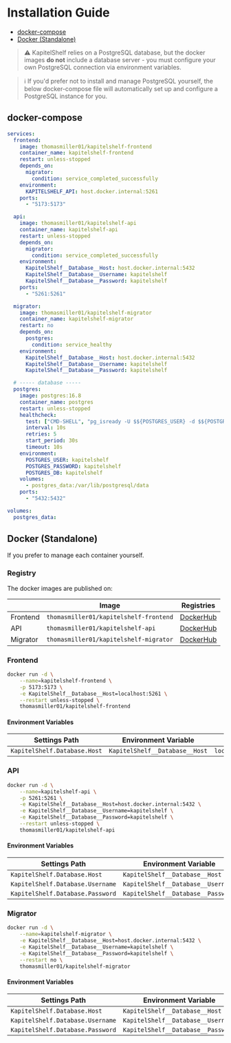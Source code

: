 # Installation Guide

- [docker-compose](#docker-compose)
- [Docker (Standalone)](#docker-standalone)

> ⚠️ KapitelShelf relies on a PostgreSQL database, but the docker images **do not** include a database server - you must configure your own PostgreSQL connection via environment variables.

> ℹ️ If you'd prefer not to install and manage PostgreSQL yourself, the below docker-compose file will automatically set up and configure a PostgreSQL instance for you.

## docker-compose

```yaml
services:
  frontend:
    image: thomasmiller01/kapitelshelf-frontend
    container_name: kapitelshelf-frontend
    restart: unless-stopped
    depends_on:
      migrator:
        condition: service_completed_successfully
    environment:
      KAPITELSHELF_API: host.docker.internal:5261
    ports:
      - "5173:5173"

  api:
    image: thomasmiller01/kapitelshelf-api
    container_name: kapitelshelf-api
    restart: unless-stopped
    depends_on:
      migrator:
        condition: service_completed_successfully
    environment:
      KapitelShelf__Database__Host: host.docker.internal:5432
      KapitelShelf__Database__Username: kapitelshelf
      KapitelShelf__Database__Password: kapitelshelf
    ports:
      - "5261:5261"

  migrator:
    image: thomasmiller01/kapitelshelf-migrator
    container_name: kapitelshelf-migrator
    restart: no
    depends_on:
      postgres:
        condition: service_healthy
    environment:
      KapitelShelf__Database__Host: host.docker.internal:5432
      KapitelShelf__Database__Username: kapitelshelf
      KapitelShelf__Database__Password: kapitelshelf

  # ----- database -----
  postgres:
    image: postgres:16.8
    container_name: postgres
    restart: unless-stopped
    healthcheck:
      test: ["CMD-SHELL", "pg_isready -U $${POSTGRES_USER} -d $${POSTGRES_DB}"]
      interval: 10s
      retries: 5
      start_period: 30s
      timeout: 10s
    environment:
      POSTGRES_USER: kapitelshelf
      POSTGRES_PASSWORD: kapitelshelf
      POSTGRES_DB: kapitelshelf
    volumes:
      - postgres_data:/var/lib/postgresql/data
    ports:
      - "5432:5432"

volumes:
  postgres_data:
```

## Docker (Standalone)

If you prefer to manage each container yourself.

### Registry

The docker images are published on:

|          | Image                                  | Registries                                                                 |
| -------- | -------------------------------------- | -------------------------------------------------------------------------- |
| Frontend | `thomasmiller01/kapitelshelf-frontend` | [DockerHub](https://hub.docker.com/r/thomasmiller01/kapitelshelf-frontend) |
| API      | `thomasmiller01/kapitelshelf-api`      | [DockerHub](https://hub.docker.com/r/thomasmiller01/kapitelshelf-api)      |
| Migrator | `thomasmiller01/kapitelshelf-migrator` | [DockerHub](https://hub.docker.com/r/thomasmiller01/kapitelshelf-migrator) |

### Frontend

```bash
docker run -d \
    --name=kapitelshelf-frontend \
    -p 5173:5173 \
    -e KapitelShelf__Database__Host=localhost:5261 \
    --restart unless-stopped \
    thomasmiller01/kapitelshelf-frontend
```

#### Environment Variables

| Settings Path                | Environment Variable           | Default          |
| ---------------------------- | ------------------------------ | ---------------- |
| `KapitelShelf.Database.Host` | `KapitelShelf__Database__Host` | `localhost:5261` |

### API

```bash
docker run -d \
    --name=kapitelshelf-api \
    -p 5261:5261 \
    -e KapitelShelf__Database__Host=host.docker.internal:5432 \
    -e KapitelShelf__Database__Username=kapitelshelf \
    -e KapitelShelf__Database__Password=kapitelshelf \
    --restart unless-stopped \
    thomasmiller01/kapitelshelf-api
```

#### Environment Variables

| Settings Path                    | Environment Variable               | Default                     |
| -------------------------------- | ---------------------------------- | --------------------------- |
| `KapitelShelf.Database.Host`     | `KapitelShelf__Database__Host`     | `host.docker.internal:5432` |
| `KapitelShelf.Database.Username` | `KapitelShelf__Database__Username` | `kapitelshelf`              |
| `KapitelShelf.Database.Password` | `KapitelShelf__Database__Password` | `kapitelshelf`              |

### Migrator

```bash
docker run -d \
    --name=kapitelshelf-migrator \
    -e KapitelShelf__Database__Host=host.docker.internal:5432 \
    -e KapitelShelf__Database__Username=kapitelshelf \
    -e KapitelShelf__Database__Password=kapitelshelf \
    --restart no \
    thomasmiller01/kapitelshelf-migrator
```

#### Environment Variables

| Settings Path                    | Environment Variable               | Default                     |
| -------------------------------- | ---------------------------------- | --------------------------- |
| `KapitelShelf.Database.Host`     | `KapitelShelf__Database__Host`     | `host.docker.internal:5432` |
| `KapitelShelf.Database.Username` | `KapitelShelf__Database__Username` | `kapitelshelf`              |
| `KapitelShelf.Database.Password` | `KapitelShelf__Database__Password` | `kapitelshelf`              |

